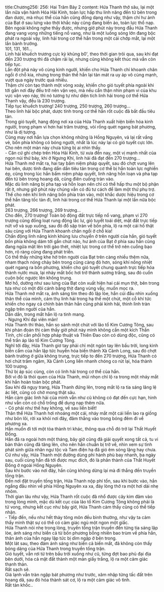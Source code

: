 title:Chương256: 256: Hai Trăm Bảy 2
content:
Hứa Thanh thở sâu, lại một lần nữa vận hành Hóa Hải Kinh, toàn lực hấp thu linh năng đến từ bên trong đan dược, mà nhục thể của hắn cũng đồng dạng như vậy, thậm chí hư ảnh của Bạt ở sau lưng vào thời khắc này cũng đang biến ảo, toàn lực thổ nạp.<br>Bên ngoài không nghe thấy được, nhưng giờ phút này trong đầu Hứa Thanh đang vang vọng những tiếng nổ vang, như là một luồng sóng lớn đang bộc phát ra ngoài vậy, linh hải trong cơ thể hắn trong một cái chớp mắt, lại một lần bành trướng.<br>101, 131, 161...<br>Linh hải khuếch trương cực kỳ khủng b0', theo thời gian trôi qua, sau khi đạt đến 230 trượng thì đã chậm rãi lại, nhưng cũng không kết thúc mà vẫn còn tiếp tục.<br>Lần đột phá này vô cùng kinh người, khiến cho Hứa Thanh chỉ khoanh chân ngồi ở chỗ kia, nhưng trong thân thể hắn lại tản mát ra uy áp vô cùng mạnh, vượt qua ngày trước quá nhiều.<br>Thậm chí còn tạo thành một vòng xoáy, khiến cho gió tuyết phía ngoài khi tới gần nơi đây đều trở nên vặn vẹo, mà nếu cẩn thận nhìn phạm vi của khu vực vặn vẹo này, thì nó tương tự như diện tích linh hải trong cơ thể Hứa Thanh vậy, đều là 230 trượng.<br>Tiếp tục khuếch trương! 240 trượng, 250 trượng, 260 trượng...<br>Theo linh hải bộc phát, dược tính trong cơ thể hắn rốt cuộc đã bắt đầu tiêu tán.<br>Trong gió tuyết, hang động nơi xa của Hứa Thanh xuất hiện biến hóa kinh người, trong phạm vi hơn hai trăm trượng, vòi rồng quét ngang bát phương, như là dị tượng.<br>Cũng may nơi hắn lựa chọn không những là Hồng Nguyên, vả lại rất vắng vẻ, bốn phía không có bóng người, nhất là lúc này lại có gió tuyết cực lớn.<br>Cho nên một màn này chưa từng bị ai nhìn thấy.<br>- Căn cứ ghi chép trên Hóa Hải Kinh, từ xưa đến nay, một vị mạnh nhất của ngọn núi thứ bảy, khi ở Ngưng Khí, linh hải đã đạt đến 270 trượng...<br>Hứa Thanh mở mắt ra, hai tay bấm niệm pháp quyết, sau đó chợt vung lên hai bên, dược tính đang dần dần tiêu tán trong cơ thể bị hắn toàn lực nghiền ép, cũng trong lúc hắn bấm niệm pháp quyết, linh năng hỗn loạn và pha tạp đến từ bên trong hoang dã, cũng điên cuồng tràn vào.<br>Mặc dù linh năng bị pha tạp và hỗn loạn nên chỉ có thể hấp thu một bộ phận rất ít, nhưng giờ phút này chúng vẫn có đủ tư cách để làm một thứ phụ trợ.<br>Thế cho nên khi linh năng bốn phía tràn vào, một khắc dược hiệu trong cơ thể hắn tăng tốc tản đi, linh hải trong cơ thể Hứa Thanh lại một lần nữa bộc phát.<br>263 trượng, 266 trượng, 269 trượng...<br>Cho đến, 270 trượng! Toàn bộ động đất trực tiếp nổ vang, phạm vi 270 trượng cũng đồng loạt rung động lắc lư, gió tuyết toái diệt, mặt đất trực tiếp nứt vỡ và sụp xuống, sau đó đổ sập tràn về bốn phía, lộ ra một cái hố thật sâu cùng với Hứa Thanh khoanh chân ngồi ở chỗ kia!<br>Chấn động linh năng kinh khủng lưu chuyển ở trên người của hắn, gió tuyết bốn phía không dám tới gần chút nào, hư ảnh của Bạt ở phía sau hắn cũng đang ngửa mặt lên trời gào thét, nhiệt lực trong cơ thể trở nên cuồng bạo hơn, rõ ràng cũng đang phát triển.<br>Có thể thấy những khe hở trên người của Bạt trên càng nhiều thêm nữa, nham thạch nóng chảy bên trong cũng càng đỏ hơn, sóng khí nồng nhiệt quét ngang ra bốn phương, khiến cho gió tuyết chung quanh trực tiếp hóa thành nước mưa, lại nháy mắt bốc hơi trở thành sương trắng, sau đó cuồn cuộn bốc ngược lên không trung.<br>Mơ hồ, dường như sau lưng của Bạt còn xuất hiện hai cái mụn thịt, bên trong tựa như có một đôi cánh bằng thịt đang vùng vẫy, muốn mọc ra.<br>Hứa Thanh mở mắt ra, ánh sáng tím theo đó lập lòe, hắn cúi đầu nhìn xuống thân thể của mình, cảm thụ linh hải trong hạ thể một chút, một cỗ khí tức khiến cho ngay cả chính bản thân hắn cũng phải kinh hãi, thình lình tràn ngập trên người của hắn.<br>Dần dần, trong mắt hắn lộ ra tinh mang.<br>- Ngưng Khí đại viên mãn!<br>Hứa Thanh thì thào, hắn so sánh một chút với lão tổ Kim Cương Tông, sau khi phán đoán thì cảm thấy giờ phút này mình không cần một kích Thần Tính, chỉ cần phối hợp pháp thuật và Thiên Đao còn có dùng độc, cũng có thể trấn áp lão tổ Kim Cương Tông.<br>Nghĩ tới đây, Hứa Thanh giơ tay phải chỉ một ngón tay lên bầu trời, long kình biển cấm của hắn lập tức huyễn hóa biến thành Xà Cảnh Long, sau đó chợt bành trướng ở giữa không trung, trực tiếp to đến 270 trượng, Hứa Thanh có hơi chút trầm ngâm, Xà Cảnh Long liền nhanh chóng co rút lại, hóa thành 100 trượng.<br>Thứ bị áp súc cùng, còn có linh hải trong cơ thể của hắn.<br>Bởi vì đó là thói quen của Hứa Thanh, mũi nhọn chỉ lộ ra trong một nháy mắt khi hắn hoàn toàn bộc phát.<br>Sau khi đã ngụy trang, Hứa Thanh đứng lên, trong mắt lộ ra tia sáng lăng lệ ác liệt, cũng có chờ mong thật sâu.<br>Hắn cảm giác linh hải của mình vẫn như cũ không có đạt đến cực hạn, hình như vẫn còn có chỗ trống để dung nạp thêm nữa.<br>- Có phải như thế hay không, về sau liền biết!<br>Thân thể Hứa Thanh hơi nhoáng một cái, nháy mắt một cái liền lao ra giống như bôn lôi, rời xa khỏi nơi đây, đâm thẳng vào trong bóng đêm đi về phương xa.<br>Hắn muốn đi tới một tòa thành trì khác, thông qua chỗ đó trở lại Thất Huyết Đồng.<br>Hắn đã ra ngoài hơn một tháng, bây giờ cũng đã giải quyết xong tất cả, tu vi bản thân cũng đã tăng lên, cho nên hắn chuẩn bị trở về, nhìn xem sự tình phát sinh giữa nhân ngư tộc và Tam điện hạ đã gió êm sóng lặng hay chưa.<br>Cứ như vậy, Hứa Thanh một đường dùng phi hành phù bay nhanh, ba ngày sau, cuối cùng hắn đã tới được mục đích, đó là phân thành của Thất Huyết Đồng ở ngoài Hồng Nguyên.<br>Sau khi bước vào nơi đây, hắn cũng không dừng lại mà đi thẳng đến truyền tống trận.<br>Đến nơi đặt truyền tống trận, Hứa Thanh nộp phí tổn, sau khi bước vào, hắn ngẩng đầu nhìn về phía Hồng Nguyên xa xa, đáy lòng thở ra một hơi dài nhẹ nhõm.<br>Thời gian lâu như vậy, Hứa Thanh rốt cuộc đã nhổ được cây kim đâm vào trong lòng mình, mặc dù kết cục của lão tổ Kim Cương Tông không phải là tử vong, nhưng kết cục như bây giờ, Hứa Thanh cảm thấy cũng có thể tiếp nhận.<br>- Tiếp đến, nếu như hết thảy tông môn đều bình thường, như vậy ta cảm thấy mình thật sự có thể có cảm giác ngủ một ngon một giấc.<br>Hứa Thanh nói nhẹ trong lòng, truyền tống trận truyền đến từng tia sáng lập lòe, ánh sáng như biển cả từ bốn phương bỗng nhiên bao trùm về phía hắn, thân ảnh của hắn ngay lập tức bị dìm ngập ở bên trong.<br>Một lát sau, theo đám ánh sáng như biển cả biến mất, đã không còn thấy bóng dáng của Hứa Thanh trong truyền tống trận.<br>Gió tuyết, vẫn rơi từ trên bầu trời xuống như cũ, từng đợt bao phủ đại địa bên dưới, hóa cả mặt đất thành một màn giấy trắng, lộ ra một cảm giác thanh thản.<br>Rất sạch sẽ.<br>Giá lạnh vẫn tràn ngập bát phương như trước, xâm nhập từng tấc đất trên hoang dã, sau đó hóa thành sát cơ, lộ ra một cảm giác vô tình.<br>Rất tàn khốc..<br>